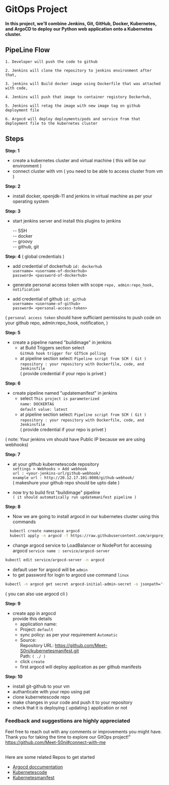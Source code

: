 # GitOps Project

#### In this project, we'll combine Jenkins, Git, GitHub, Docker, Kubernetes, and ArgoCD to deploy our Python web application onto a Kubernetes cluster.

## PipeLine Flow

`1. Developer will push the code to github `

`2. Jenkins will clone the repository to jenkins environment after that,`

`3. jenkins will Build docker image using Dockerfile that was attached with code,`

`4. Jenkins will push that image to container registory Dockerhub,`

`5. Jenkins will retag the image with new image tag on github deployment file`

`6. Argocd will deploy deployments/pods and service from that deployment file to the kubernetes cluster `

## Steps 

**Step: 1** 
- create a kubernetes cluster and virtual machine ( this will be our environment )
- connect cluster with vm ( you need to be able to access cluster from vm )

**Step: 2** 
- install docker, openjdk-11 and jenkins in virtual machine as per your operating system 

**Step: 3** 
- start jenkins server and install this  plugins to jenkins

    -- SSH  \
    -- docker \
    -- groovy   \
    -- github, git

**Step: 4** ( global credentials )

- add credential of dockerhub `id: dockerhub` \
    `username= <username-of-dockerhub>` \
    `password= <password-of-dockerhub>`

- generate personal access token with scope `repo, admin:repo_hook, notification`

- add credential of github `id: github` \
    `username= <username-of-github>` \
    `password= <personal-access-token>`


( `personal access token` should have sufficiant permissins to push code on your github repo, admin:repo_hook, notification, )

**Step: 5** 
- create a pipeline named "buildimage" in jenkins
    - at Build Triggers section select \
        `GitHub hook trigger for GITScm polling`
    - at pipeline section select: `Pipeline script from SCM ( Git )` \
      `repository : your repository with Dockerfile, code, and Jenkinsfile` \
        ( provide credential if your repo is privet ) 

**Step: 6**
- create pipeline named "updatemanifest" in jenkins 
    - select `This project is parameterized` \
      `name: DOCKERTAG`  \
      `default value: latest`
    - at pipeline section select: `Pipeline script from SCM ( Git )` \
      `repository : your repository with Dockerfile, code, and Jenkinsfile` \
        ( provide credential if your repo is privet ) 

( note: Your jenkins vm should have Public IP  because we are using webhooks)

**Step: 7**
- at your github kubernetescode repository \
  `settings > Webhooks > Add webhook`  \
  `url : <your-jenkins-url/github-webhook/` \
  `example url : http://20.12.17.101:8080/github-webhook/`  
    ( makeshure your github repo should be upto date )

- now try to build first "buildimage" pipeline  \
    `( it should automatically run updatemanifest pipeline )`
   
**Step: 8**
- Now we are going to install argocd in our kubernetes cluster using this commands

```bash
  kubectl create namespace argocd
  kubectl apply -n argocd -f https://raw.githubusercontent.com/argoproj/argo-cd/stable/manifests/install.yaml
```
- change argocd service to LoadBalancer or NodePort for accessing argocd  `service name : service/argocd-server`

```bash
kubectl edit service/argocd-server -n argocd
```
- default user for argocd will be `admin`
- to get password for login to argocd use command `linux`
```bash
kubectl -n argocd get secret argocd-initial-admin-secret -o jsonpath="{.data.password}" | base64 -d; echo
```

( you can also use argocd cli )

**Step: 9**
- create app in argocd  
  provide this details
    - application name: <argocdapp1>
    - Project: `default`
    - sync policy: as per your requirement `Automatic`
    - Source:   
      Repository URL: <https://github.com/Meet-S0ni/kubernetesmanifest.git>  
      Path: <provide path in your repo> `( ./ )`
  - click `create`
  - first argocd will deploy application as per github manifests 
      
**Step: 10**
- install git-github to your vm
- authanticate with your repo using pat
- clone kubernetescode repo 
- make changes in your code and push it to your repository
- check that it is deploying ( updating ) application or not

### Feedback and suggestions are highly appreciated

Feel free to reach out with any comments or improvements you might have. Thank you for taking the time to explore our GitOps project!"  
https://github.com/Meet-S0ni#connect-with-me

## 

Here are some related Repos to get started 

- [Argocd doccumentation](https://argo-cd.readthedocs.io/en/stable/getting_started) 
- [Kubernetescode](https://github.com/Meet-S0ni/kubernetescode)
- [Kubernetesmanifest](https://github.com/Meet-S0ni/kubernetesmanifest)
 
